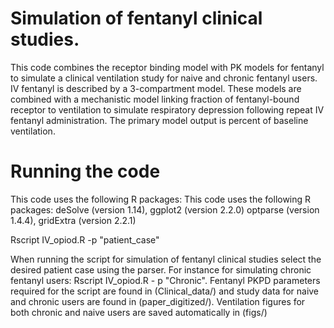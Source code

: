 # Simulation of fentanyl clinical studies. 
This code combines the receptor binding model with PK models for fentanyl to simulate a clinical ventilation study for naive and chronic fentanyl users. IV fentanyl is described 
by a 3-compartment model. These models are combined with a mechanistic model linking fraction of fentanyl-bound receptor to ventilation to simulate respiratory depression 
following repeat IV fentanyl administration. The primary model output is percent of baseline ventilation.

# Running the code 
This code uses the following R packages: This code uses the following R packages: deSolve (version 1.14), ggplot2 (version 2.2.0) optparse (version 1.4.4), gridExtra (version 
2.2.1)

Rscript IV_opiod.R -p "patient_case"

When running the script for simulation of fentanyl clinical studies select the desired patient case using the parser. For instance for simulating chronic fentanyl users: Rscript 
IV_opiod.R - p "Chronic". Fentanyl PKPD parameters required for the script are found in (Clinical_data/) and study data for naive and chronic users are found in 
(paper_digitized/). Ventilation figures for both chronic and naive users are saved automatically in (figs/)

